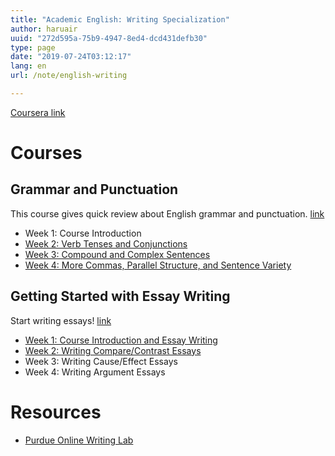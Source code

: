 ```yaml
---
title: "Academic English: Writing Specialization"
author: haruair
uuid: "272d595a-75b9-4947-8ed4-dcd431defb30"
type: page
date: "2019-07-24T03:12:17"
lang: en
url: /note/english-writing

---
```


[Coursera link](https://www.coursera.org/specializations/academic-english)

# Courses

## Grammar and Punctuation

This course gives quick review about English grammar and punctuation. [link](https://www.coursera.org/learn/grammar-punctuation)

- Week 1: Course Introduction
- [Week 2: Verb Tenses and Conjunctions](/note/english-writing/grammar-and-punctuation/week-2)
- [Week 3: Compound and Complex Sentences](/note/english-writing/grammar-and-punctuation/week-3)
- [Week 4: More Commas, Parallel Structure, and Sentence Variety](/note/english-writing/grammar-and-punctuation/week-4)

## Getting Started with Essay Writing

Start writing essays! [link](https://www.coursera.org/learn/getting-started-with-essay-writing)

- [Week 1: Course Introduction and Essay Writing](/note/english-writing/getting-started-with-essay-writing/week-1)
- [Week 2: Writing Compare/Contrast Essays](/note/english-writing/getting-started-with-essay-writing/week-2)
- Week 3: Writing Cause/Effect Essays
- Week 4: Writing Argument Essays

# Resources

- [Purdue Online Writing Lab](https://owl.purdue.edu/owl/purdue_owl.html)
